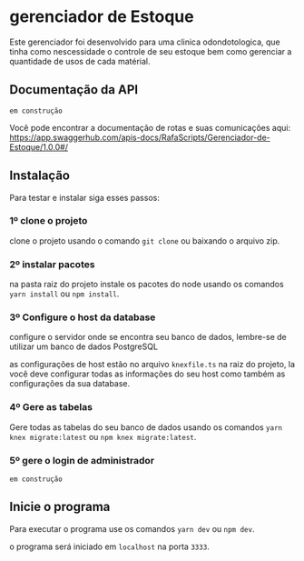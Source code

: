 # gerenciador de Estoque

Este gerenciador foi desenvolvido para uma clinica odondotologica, que tinha como nescessidade o controle de seu estoque
bem como gerenciar a quantidade de usos de cada matérial.

## Documentação da API

`em construção`

Você pode encontrar a documentação de rotas e suas comunicações aqui: https://app.swaggerhub.com/apis-docs/RafaScripts/Gerenciador-de-Estoque/1.0.0#/

## Instalação

Para testar e instalar siga esses passos:

### 1º clone o projeto

clone o projeto usando o comando `git clone` ou baixando o arquivo zip.

### 2º instalar pacotes

na pasta raiz do projeto instale os pacotes do node usando os comandos `yarn install` ou `npm install`.

### 3º Configure o host da database

configure o servidor onde se encontra seu banco de dados, lembre-se de utilizar um banco de dados PostgreSQL

as configurações de host estão no arquivo `knexfile.ts` na raiz do projeto, la você deve configurar todas as informações do seu host
como também as configurações da sua database.

### 4º Gere as tabelas

Gere todas as tabelas do seu banco de dados usando os comandos `yarn knex migrate:latest` ou `npm knex migrate:latest`.

### 5º gere o login de administrador

`em construção`

## Inicie o programa

Para executar o programa use os comandos `yarn dev` ou `npm dev`.

o programa será iniciado em `localhost` na porta `3333`.
